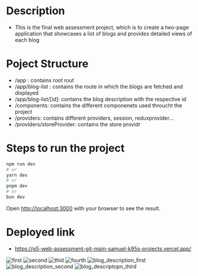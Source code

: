 # Description

- This is the final web assessment project, which is to  create a two-page application that showcases a list of blogs and provides detailed views of each blog

# Poject Structure

- /app : contains root rout
- /app/blog-list : contains the route in which the blogs are fetched and displayed
- /app/blog-list/[id]: contains the blog description with the respective id
- /components: contains the different componenets used throucht the project
- /providers: contains different providers, session, reduxprovider...
- /providers/storeProvider: contains the store providr


# Steps to run the project
```bash
npm run dev
# or
yarn dev
# or
pnpm dev
# or
bun dev
```

Open [http://localhost:3000](http://localhost:3000) with your browser to see the result.

# Deployed link
- https://g5-web-assessment-git-main-samuel-k95s-projects.vercel.app/

![first](https://github.com/user-attachments/assets/2fa57463-c178-41d1-9f4d-c493874b33dd)
![second](https://github.com/user-attachments/assets/6762d996-0e24-4334-bee7-b43704388993)
![thid](https://github.com/user-attachments/assets/9a689cd3-1202-4352-a126-b2c27d5e2271)
![fourth](https://github.com/user-attachments/assets/7d715f64-ea0e-4b1d-99fd-a617e21f55c0)
![blog_description_first](https://github.com/user-attachments/assets/a96990e6-5385-4434-93e9-e352999562cf)
![blog_description_second](https://github.com/user-attachments/assets/37dbea18-2f38-474d-abf8-b0f8f5087f38)
![blog_descriptopn_third](https://github.com/user-attachments/assets/83ffae8e-9f80-4038-87c7-4bd1483002b2)

